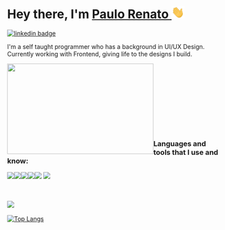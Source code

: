 <h1>Hey there, I'm <a  href="https://github.com/dev-Paulo/">Paulo Renato </a> <img  src="https://raw.githubusercontent.com/ABSphreak/ABSphreak/master/gifs/Hi.gif" width="30px"></h1>

[![linkedin badge](https://img.shields.io/badge/dev-Paulo?style=flat&logo=linkedin)](https://www.linkedin.com/in/paulo-renato-55b9a0189/)

I'm a self taught programmer who has a background in UI/UX Design. Currently working with Frontend, giving life to the designs I build.
<br>

<img align='left' src="https://media.tenor.com/3bTxZ4HdrysAAAAC/pixels-neon.gif" width="340" height="210">

<br>
<br>
<br>
<br>
<br>
<br>
<br>
<br>
<br>

<h3 align="left">Languages and tools that I use and know:</h3>
<p align="left"><img src="https://img.icons8.com/color/48/4a90e2/git.png"/><img src="https://img.icons8.com/color/48/bootstrap.png"/><img src="https://img.icons8.com/color/48/typescript.png"/><img src="https://img.icons8.com/color/48/javascript--v1.png"/><img src="https://img.icons8.com/color/48/chakra-ui.png"/>
<img src="https://img.icons8.com/fluent/48/4a90e2/github.png"/>
 </p>

<br>
<br>

<img src = "https://github-readme-stats.vercel.app/api?username=dev-Paulo&show_icons=true&theme=dark" width = 500>

[![Top Langs](https://github-readme-stats.vercel.app/api/top-langs/?username=dev-Paulo&theme=dark)](https://github.com/dev-Paulo/github-readme-stats)


